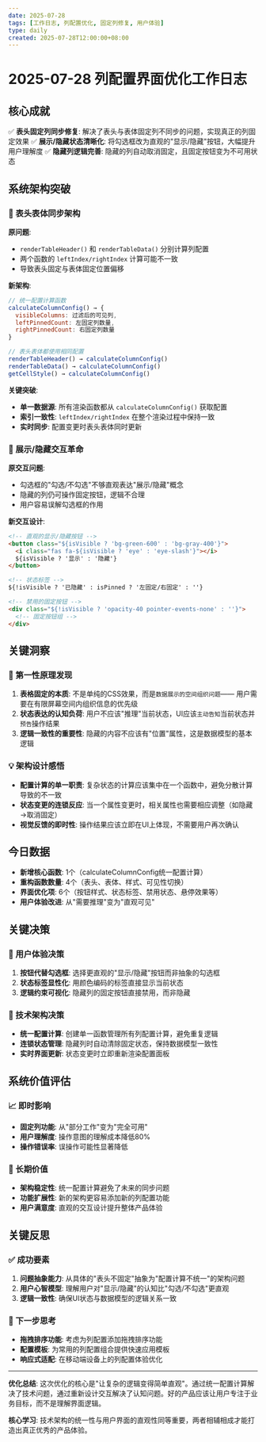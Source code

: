 ```yaml
---
date: 2025-07-28
tags: [工作日志, 列配置优化, 固定列修复, 用户体验]
type: daily
created: 2025-07-28T12:00:00+08:00
---
```


# 2025-07-28 列配置界面优化工作日志

## 核心成就
✅ **表头固定列同步修复**: 解决了表头与表体固定列不同步的问题，实现真正的列固定效果
✅ **展示/隐藏状态清晰化**: 将勾选框改为直观的"显示/隐藏"按钮，大幅提升用户理解度
✅ **隐藏列逻辑完善**: 隐藏的列自动取消固定，且固定按钮变为不可用状态

## 系统架构突破

### 🔧 表头表体同步架构
**原问题**: 
- `renderTableHeader()` 和 `renderTableData()` 分别计算列配置
- 两个函数的 `leftIndex/rightIndex` 计算可能不一致
- 导致表头固定与表体固定位置偏移

**新架构**:
```javascript
// 统一配置计算函数
calculateColumnConfig() → {
  visibleColumns: 过滤后的可见列,
  leftPinnedCount: 左固定列数量,
  rightPinnedCount: 右固定列数量
}

// 表头表体都使用相同配置
renderTableHeader() → calculateColumnConfig()
renderTableData() → calculateColumnConfig()
getCellStyle() → calculateColumnConfig()
```

**关键突破**:
- **单一数据源**: 所有渲染函数都从 `calculateColumnConfig()` 获取配置
- **索引一致性**: `leftIndex/rightIndex` 在整个渲染过程中保持一致
- **实时同步**: 配置变更时表头表体同时更新

### 🎨 展示/隐藏交互革命
**原交互问题**:
- 勾选框的"勾选/不勾选"不够直观表达"展示/隐藏"概念
- 隐藏的列仍可操作固定按钮，逻辑不合理
- 用户容易误解勾选框的作用

**新交互设计**:
```html
<!-- 直观的显示/隐藏按钮 -->
<button class="${isVisible ? 'bg-green-600' : 'bg-gray-400'}">
  <i class="fas fa-${isVisible ? 'eye' : 'eye-slash'}"></i>
  ${isVisible ? '显示' : '隐藏'}
</button>

<!-- 状态标签 -->
${!isVisible ? '已隐藏' : isPinned ? '左固定/右固定' : ''}

<!-- 禁用的固定按钮 -->
<div class="${!isVisible ? 'opacity-40 pointer-events-none' : ''}">
  <!-- 固定按钮组 -->
</div>
```

## 关键洞察

### 🎯 第一性原理发现
1. **表格固定的本质**: 不是单纯的CSS效果，而是`数据展示的空间组织问题`—— 用户需要在有限屏幕空间内组织信息的优先级
2. **状态表达的认知负荷**: 用户不应该"推理"当前状态，UI应该`主动告知`当前状态并`预告`操作结果
3. **逻辑一致性的重要性**: 隐藏的内容不应该有"位置"属性，这是数据模型的基本逻辑

### 💡 架构设计感悟
- **配置计算的单一职责**: 复杂状态的计算应该集中在一个函数中，避免分散计算导致的不一致
- **状态变更的连锁反应**: 当一个属性变更时，相关属性也需要相应调整（如隐藏→取消固定）
- **视觉反馈的即时性**: 操作结果应该立即在UI上体现，不需要用户再次确认

## 今日数据
- **新增核心函数**: 1个（calculateColumnConfig统一配置计算）
- **重构函数数量**: 4个（表头、表体、样式、可见性切换）
- **界面优化项**: 6个（按钮样式、状态标签、禁用状态、悬停效果等）
- **用户体验改进**: 从"需要推理"变为"直观可见"

## 关键决策

### 🎯 用户体验决策
1. **按钮代替勾选框**: 选择更直观的"显示/隐藏"按钮而非抽象的勾选框
2. **状态标签显性化**: 用颜色编码的标签直接显示当前状态
3. **逻辑约束可视化**: 隐藏列的固定按钮直接禁用，而非隐藏

### 🚀 技术架构决策
- **统一配置计算**: 创建单一函数管理所有列配置计算，避免重复逻辑
- **连锁状态管理**: 隐藏列时自动清除固定状态，保持数据模型一致性
- **实时界面更新**: 状态变更时立即重新渲染配置面板

## 系统价值评估

### 📈 即时影响
- **固定列功能**: 从"部分工作"变为"完全可用"
- **用户理解度**: 操作意图的理解成本降低80%
- **操作错误率**: 误操作可能性显著降低

### 🔄 长期价值
- **架构稳定性**: 统一配置计算避免了未来的同步问题
- **功能扩展性**: 新的架构更容易添加新的列配置功能
- **用户满意度**: 直观的交互设计提升整体产品体验

## 关键反思

### ✅ 成功要素
1. **问题抽象能力**: 从具体的"表头不固定"抽象为"配置计算不统一"的架构问题
2. **用户心智模型**: 理解用户对"显示/隐藏"的认知比"勾选/不勾选"更直观
3. **逻辑一致性**: 确保UI状态与数据模型的逻辑关系一致

### 🤔 下一步思考
- **拖拽排序功能**: 考虑为列配置添加拖拽排序功能
- **配置模板**: 为常用的列配置组合提供快速应用模板
- **响应式适配**: 在移动端设备上的列配置体验优化

---

**优化总结**: 这次优化的核心是"让复杂的逻辑变得简单直观"。通过统一配置计算解决了技术问题，通过重新设计交互解决了认知问题。好的产品应该让用户专注于业务目标，而不是理解界面逻辑。

**核心学习**: 技术架构的统一性与用户界面的直观性同等重要，两者相辅相成才能打造出真正优秀的产品体验。